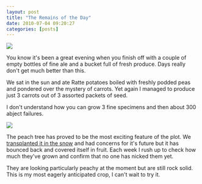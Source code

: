 ```yaml
---
layout: post
title: "The Remains of the Day"
date: 2010-07-04 09:20:27
categories: [posts]
---
```


![](https://www.earthwoman.co.uk/wp-content/uploads/2010/07/030720101438-300x225.jpg)

You know it's been a great evening when you finish off with a couple of empty bottles of fine ale and a bucket full of fresh produce. Days really don't get much better than this.

We sat in the sun and ate Ratte potatoes boiled with freshly podded peas and pondered over the mystery of carrots. Yet again I managed to produce just 3 carrots out of 3 assorted packets of seed.

I don't understand how you can grow 3 fine specimens and then about 300 abject failures.

![](https://www.earthwoman.co.uk/wp-content/uploads/2010/07/030720101439-225x300.jpg)

The peach tree has proved to be the most exciting feature of the plot. We [transplanted it in the snow](https://www.earthwoman.co.uk/2009/12/21/transferring-the-peach-in-severe-adverse-weather/) and had concerns for it's future but it has bounced back and covered itself in fruit. Each week I rush up to check how much they've grown and confirm that no one has nicked them yet.

They are looking particularly peachy at the moment but are still rock solid. This is my most eagerly anticipated crop, I can't wait to try it.
